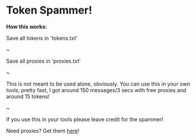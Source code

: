 # Token Spammer!

**How this works:**

Save all tokens in 'tokens.txt'

~

Save all proxies in 'proxies.txt'

~

This is not meant to be used alone, obviously. You can use this in your own tools, pretty fast, I got around 150 messages/3 secs with free proxies and around 15 tokens! 

~

If you use this in your tools please leave credit for the spammer! 

Need proxies? Get them [here](https://proxyscrape.com)!
